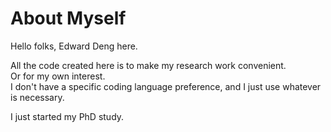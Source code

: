 # About Myself
Hello folks, Edward Deng here.

All the code created here is to make my research work convenient. <br/>
Or for my own interest. <br/>
I don't have a specific coding language preference, and I just use whatever is necessary.

I just started my PhD study.<br/>

